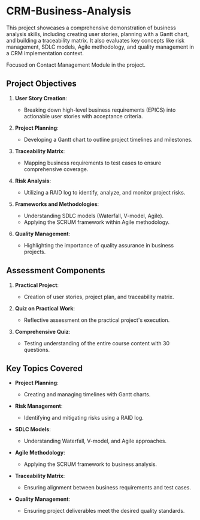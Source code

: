 # CRM-Business-Analysis
This project showcases a comprehensive demonstration of business analysis skills, including creating user stories, planning with a Gantt chart, and building a traceability matrix. It also evaluates key concepts like risk management, SDLC models, Agile methodology, and quality management in a CRM implementation context.

Focused on Contact Management Module in the project.
## **Project Objectives**

1. **User Story Creation**:
   - Breaking down high-level business requirements (EPICS) into actionable user stories with acceptance criteria.

2. **Project Planning**:
   - Developing a Gantt chart to outline project timelines and milestones.

3. **Traceability Matrix**:
   - Mapping business requirements to test cases to ensure comprehensive coverage.

4. **Risk Analysis**:
   - Utilizing a RAID log to identify, analyze, and monitor project risks.

5. **Frameworks and Methodologies**:
   - Understanding SDLC models (Waterfall, V-model, Agile).
   - Applying the SCRUM framework within Agile methodology.

6. **Quality Management**:
   - Highlighting the importance of quality assurance in business projects.

## **Assessment Components**

1. **Practical Project**:
   - Creation of user stories, project plan, and traceability matrix.
   
2. **Quiz on Practical Work**:
   - Reflective assessment on the practical project's execution.

3. **Comprehensive Quiz**:
   - Testing understanding of the entire course content with 30 questions.

## **Key Topics Covered**

- **Project Planning**:
  - Creating and managing timelines with Gantt charts.
  
- **Risk Management**:
  - Identifying and mitigating risks using a RAID log.
  
- **SDLC Models**:
  - Understanding Waterfall, V-model, and Agile approaches.
  
- **Agile Methodology**:
  - Applying the SCRUM framework to business analysis.

- **Traceability Matrix**:
  - Ensuring alignment between business requirements and test cases.

- **Quality Management**:
  - Ensuring project deliverables meet the desired quality standards.
